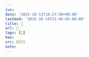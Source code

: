 ```yaml
---
ivs:
date: '2025-10-13T10:27:50+08:00'
lastmod: '2025-10-14T21:46:45-08:00'
title: 􄌓
url: 􄌓
tags: [𢐒]
hex: 
src: DCCV
note:
---
```

